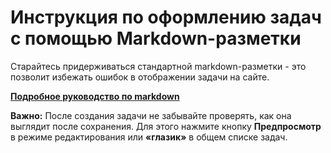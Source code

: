 # Инструкция по оформлению задач с помощью Markdown-разметки

Старайтесь придерживаться стандартной markdown-разметки - это позволит избежать ошибок в отображении задачи на сайте.

[**Подробное руководство по markdown**](https://paulradzkov.com/2014/markdown_cheatsheet/)

**Важно:** После создания задачи не забывайте проверять, как она выглядит после сохранения. Для этого нажмите кнопку **Предпросмотр** в режиме редактирования или **«глазик»** в общем списке задач.